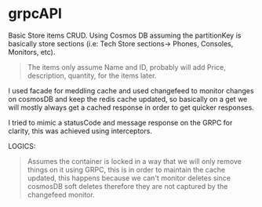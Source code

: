 # grpcAPI

Basic Store items CRUD. Using Cosmos DB assuming the partitionKey is basically store sections (i.e: Tech Store sections-> Phones, Consoles, Monitors, etc).
>The items only assume Name and ID, probably will add Price, description, quantity, for the items later.

I used facade for meddling cache and used changefeed to monitor changes on cosmosDB and keep the redis cache updated, so basically on a get we will mostly always 
get a cached response in order to get quicker responses.

I tried to mimic a statusCode and message response on the GRPC for clarity, this was achieved using interceptors.

LOGICS:
>Assumes the container is locked in a way that we will only remove things on it using GRPC, this is in order to maintain the cache updated, this happens because we 
can't monitor deletes since cosmosDB soft deletes therefore they are not captured by the changefeed monitor.

